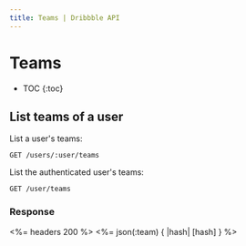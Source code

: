 ```yaml
---
title: Teams | Dribbble API
---
```


# Teams

* TOC
{:toc}

## List teams of a user

List a user's teams:

    GET /users/:user/teams

List the authenticated user's teams:

    GET /user/teams

### Response

<%= headers 200 %>
<%= json(:team) { |hash| [hash] } %>
